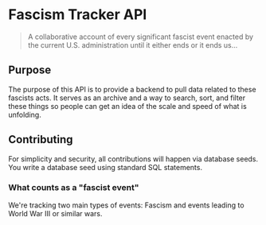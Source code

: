 # Fascism Tracker API

> A collaborative account of every significant fascist event enacted by the current U.S. administration until it either ends or it ends us...

## Purpose

The purpose of this API is to provide a backend to pull data related to these fascists acts. It serves as an archive
and a way to search, sort, and filter these things so people can get an idea of the scale and speed of what is unfolding.

## Contributing

For simplicity and security, all contributions will happen via database
seeds. You write a database seed using standard SQL statements.

### What counts as a "fascist event"

We're tracking two main types of events: Fascism and events leading to World War III or similar wars.
